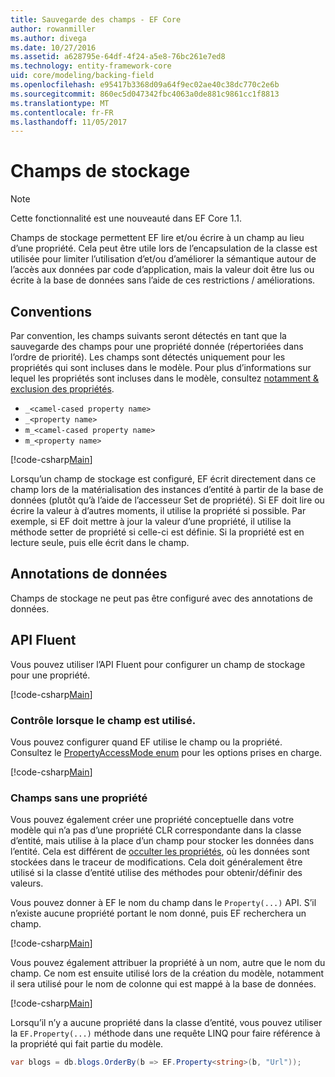 ```yaml
---
title: Sauvegarde des champs - EF Core
author: rowanmiller
ms.author: divega
ms.date: 10/27/2016
ms.assetid: a628795e-64df-4f24-a5e8-76bc261e7ed8
ms.technology: entity-framework-core
uid: core/modeling/backing-field
ms.openlocfilehash: e95417b3368d09a64f9ec02ae40c38dc770c2e6b
ms.sourcegitcommit: 860ec5d047342fbc4063a0de881c9861cc1f8813
ms.translationtype: MT
ms.contentlocale: fr-FR
ms.lasthandoff: 11/05/2017
---
```

# <a name="backing-fields"></a>Champs de stockage

> [!NOTE]  
> Cette fonctionnalité est une nouveauté dans EF Core 1.1.

Champs de stockage permettent EF lire et/ou écrire à un champ au lieu d’une propriété. Cela peut être utile lors de l’encapsulation de la classe est utilisée pour limiter l’utilisation d’et/ou d’améliorer la sémantique autour de l’accès aux données par code d’application, mais la valeur doit être lus ou écrite à la base de données sans l’aide de ces restrictions / améliorations.

## <a name="conventions"></a>Conventions

Par convention, les champs suivants seront détectés en tant que la sauvegarde des champs pour une propriété donnée (répertoriées dans l’ordre de priorité). Les champs sont détectés uniquement pour les propriétés qui sont incluses dans le modèle. Pour plus d’informations sur lequel les propriétés sont incluses dans le modèle, consultez [notamment & exclusion des propriétés](included-properties.md).

* `_<camel-cased property name>`
* `_<property name>`
* `m_<camel-cased property name>`
* `m_<property name>`

[!code-csharp[Main](../../../samples/core/Modeling/Conventions/Samples/BackingField.cs#Sample)]

Lorsqu’un champ de stockage est configuré, EF écrit directement dans ce champ lors de la matérialisation des instances d’entité à partir de la base de données (plutôt qu’à l’aide de l’accesseur Set de propriété). Si EF doit lire ou écrire la valeur à d’autres moments, il utilise la propriété si possible. Par exemple, si EF doit mettre à jour la valeur d’une propriété, il utilise la méthode setter de propriété si celle-ci est définie. Si la propriété est en lecture seule, puis elle écrit dans le champ.

## <a name="data-annotations"></a>Annotations de données

Champs de stockage ne peut pas être configuré avec des annotations de données.

## <a name="fluent-api"></a>API Fluent

Vous pouvez utiliser l’API Fluent pour configurer un champ de stockage pour une propriété.

[!code-csharp[Main](../../../samples/core/Modeling/FluentAPI/Samples/BackingField.cs#Sample)]

### <a name="controlling-when-the-field-is-used"></a>Contrôle lorsque le champ est utilisé.

Vous pouvez configurer quand EF utilise le champ ou la propriété. Consultez le [PropertyAccessMode enum](https://docs.microsoft.com/dotnet/api/microsoft.entityframeworkcore.propertyaccessmode) pour les options prises en charge.

[!code-csharp[Main](../../../samples/core/Modeling/FluentAPI/Samples/BackingFieldAccessMode.cs#Sample)]

### <a name="fields-without-a-property"></a>Champs sans une propriété

Vous pouvez également créer une propriété conceptuelle dans votre modèle qui n’a pas d’une propriété CLR correspondante dans la classe d’entité, mais utilise à la place d’un champ pour stocker les données dans l’entité. Cela est différent de [occulter les propriétés](shadow-properties.md), où les données sont stockées dans le traceur de modifications. Cela doit généralement être utilisé si la classe d’entité utilise des méthodes pour obtenir/définir des valeurs.

Vous pouvez donner à EF le nom du champ dans le `Property(...)` API. S’il n’existe aucune propriété portant le nom donné, puis EF recherchera un champ.

[!code-csharp[Main](../../../samples/core/Modeling/FluentAPI/Samples/BackingFieldNoProperty.cs#Sample)]

Vous pouvez également attribuer la propriété à un nom, autre que le nom du champ. Ce nom est ensuite utilisé lors de la création du modèle, notamment il sera utilisé pour le nom de colonne qui est mappé à la base de données.

[!code-csharp[Main](../../../samples/core/Modeling/FluentAPI/Samples/BackingFieldConceptualProperty.cs#Sample)]

Lorsqu’il n’y a aucune propriété dans la classe d’entité, vous pouvez utiliser la `EF.Property(...)` méthode dans une requête LINQ pour faire référence à la propriété qui fait partie du modèle.

``` csharp
var blogs = db.blogs.OrderBy(b => EF.Property<string>(b, "Url"));
```
